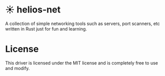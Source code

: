 # :sunny: helios-net
A collection of simple networking tools such as servers, port scanners, etc written in Rust just for fun and learning.

# License
This driver is licensed under the MIT license and is completely free to use and modify.
